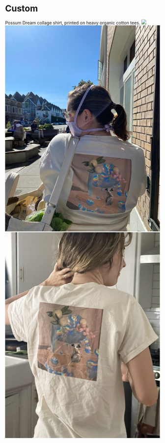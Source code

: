 # Custom

Possum Dream collage shirt, printed on heavy organic cotton tees.
![](header_image.png)
![header_image](mask_tee.jpeg)
![](behind_tee.jpeg)